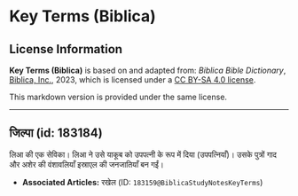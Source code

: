 # Key Terms (Biblica)

## License Information

**Key Terms (Biblica)** is based on and adapted from: _Biblica Bible Dictionary_, [Biblica, Inc.](https://www.biblica.com/), 2023, which is licensed under a [CC BY-SA 4.0 license](https://creativecommons.org/licenses/by-sa/4.0/legalcode.en).

This markdown version is provided under the same license.



--------------------------------

## जिल्पा (id: 183184)

लिआ की एक सेविका। लिआ ने उसे याकूब को उपपत्नी के रूप में दिया (उपपत्नियाँ)। उसके पुत्रों गाद और अशेर की वंशावलियाँ इस्राएल की जनजातियाँ बन गईं।

* **Associated Articles:** रखेल (ID: `183159@BiblicaStudyNotesKeyTerms`)

